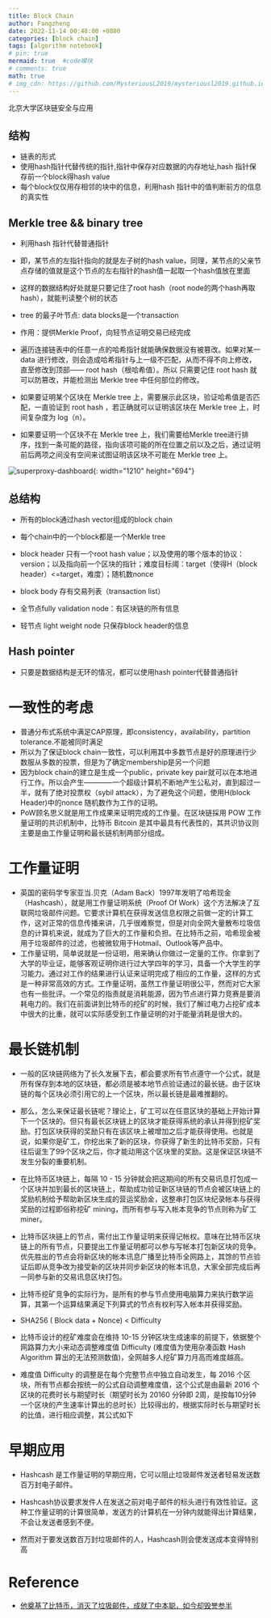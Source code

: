 ```yaml
---
title: Block Chain
author: Fangzheng
date: 2022-11-14 00:48:00 +0800
categories: [block chain]
tags: [algorithm notebook]
# pin: true
mermaid: true  #code模块
# comments: true
math: true
# img_cdn: https://github.com/MysteriousL2019/mysteriousl2019.github.io/tree/master/assets/img/
---
```

北京大学区块链安全与应用

## 结构
* 链表的形式
* 使用hash指针代替传统的指针,指针中保存对应数据的内存地址,hash 指针保存前一个block得hash value
* 每个block仅仅用存相邻的块中的信息，利用hash 指针中的值判断前方的信息的真实性

## Merkle tree && binary tree
* 利用hash 指针代替普通指针
* 即，某节点的左指针指向的就是左子树的hash value，同理，某节点的父亲节点存储的值就是这个节点的左右指针的hash值一起取一个hash值放在里面
* 这样的数据结构好处就是只要记住了root hash（root node的两个hash再取hash），就能判读整个树的状态
* tree 的最子叶节点: data blocks是一个transaction

* 作用：提供Merkle Proof，向轻节点证明交易已经完成

* 遍历连接链表中的任意一点的哈希指针就能确保数据没有被篡改。如果对某一 data 进行修改，则会造成哈希指针与上一级不匹配，从而不得不向上修改，直至修改到顶部—— root hash（根哈希值）。所以 只需要记住 root hash 就可以防篡改，并能检测出 Merkle tree 中任何部位的修改。
* 如果要证明某个区块在 Merkle tree 上，需要展示此区块，验证哈希值是否匹配，一直验证到 root hash ，若正确就可以证明该区块在 Merkle tree 上，时间复杂度为 log（n）。
* 如果要证明一个区块不在 Merkle tree 上，我们需要给Merkle tree进行排序，找到一条可能的路径，指向该项可能的所在位置之前以及之后，通过证明前后两项之间没有空间来试图证明该区块不可能在 Merkle tree 上。


<!-- ![The flower](block_chain_structure.png) -->
![superproxy-dashboard](/block_chain_structure.png){: width="1210" height="694"}
<!-- 
![img-description](/block_chain_structure.png)
_Block Chain Structure_ -->

## 总结构
* 所有的block通过hash vector组成的block chain
* 每个chain中的一个block都是一个Merkle tree

* block header 只有一个root hash value；以及使用的哪个版本的协议：version；以及指向前一个区块的指针；难度目标阈：target（使得H（block header）<=target，难度）；随机数nonce
* block body 存有交易列表（transaction list）
* 全节点fully validation node：有区块链的所有信息
* 轻节点 light weight node 只保存block header的信息

## Hash pointer
* 只要是数据结构是无环的情况，都可以使用hash pointer代替普通指针

# 一致性的考虑
* 普通分布式系统中满足CAP原理，即consistency，availability，partition tolerance.不能被同时满足
* 所以为了保证block chain一致性，可以利用其中多数节点是好的原理进行少数服从多数的投票，但是为了确定membership是另一个问题
* 因为block chain的建立是生成一个public，private key pair就可以在本地进行工作。所以会产生————一个超级计算机不断地产生公私对，直到超过一半，就有了绝对投票权（sybil attack），为了避免这个问题，使用H(block Header)中的nonce 随机数作为工作的证明。
* PoW顾名思义就是用工作成果来证明完成的工作量。在区块链採用 POW 工作量证明的共识机制中，比特币 Bitcoin 是其中最具有代表性的，其共识协议则主要是由工作量证明和最长链机制两部分组成。


# 工作量证明
* 英国的密码学专家亚当.贝克（Adam Back）1997年发明了哈希现金（Hashcash），就是用工作量证明系统（Proof Of Work）这个方法解决了互联网垃圾邮件问题。它要求计算机在获得发送信息权限之前做一定的计算工作，这对正常的信息传播来讲，几乎很难察觉，但是对向全网大量散布垃圾信息的计算机来说，就成为了巨大的工作量和负担。在比特币之前，哈希现金被用于垃圾邮件的过滤，也被微软用于Hotmail、Outlook等产品中。
* 工作量证明，简单说就是一份证明，用来确认你做过一定量的工作。你拿到了大学的毕业证，能够客观证明你进行过大学四年的学习，具备一个大学生的学习能力。通过对工作的结果进行认证来证明完成了相应的工作量，这样的方式是一种非常高效的方式。工作量证明，虽然工作量证明很公平，然而对它大家也有一些批评。一个常见的指责就是消耗能源，因为节点进行算力竞赛是要消耗电力的。我们在前面讲到比特币的挖矿的时候，我们了解过电力占挖矿成本中很大的比重，就可以实际感受到工作量证明的对于能量消耗是很大的。
# 最长链机制
* 一般的区块链网络为了长久发展下去，都会要求所有节点遵守一个公式，就是所有保存到本地的区块链，都必须是被本地节点验证通过的最长链。由于区块链的每个区块必须引用它的上一个区块，所以最长链是最难推翻的。
* 那么，怎么来保证最长链呢？理论上，矿工可以在任意区块的基础上开始计算下一个区块的。但只有最长区块链上的区块才能获得系统的承认并得到挖矿奖励。打包区块获得的奖励只有在该区块上被增加之后才能获得使用。也就是说，如果你是矿工，你挖出来了新的区块，你获得了新生的比特币奖励，只有往后诞生了99个区块之后，你才能动用这个区块里的奖励。这是保证区块链不发生分裂的重要机制。

* 在比特币区块链上，每隔 10 - 15 分钟就会把这期间的所有交易讯息打包成一个区块并加到最长的区块链上，帮助成功验证新区块链的节点会被区块链上的奖励机制给予帮助新区块生成的营运奖励金，这整串打包区块纪录帐本与获得奖励的过程即俗称挖矿 mining，而所有参与写入帐本竞争的节点则称为矿工 miner。
* 比特币区块链上的节点，需付出工作量证明来获得记帐权。意味在比特币区块链上的所有节点，只要提出工作量证明都可以参与写帐本打包新区块的竞争。优先胜出的节点会将新区块的帐本讯息广播至比特币全网路上，其馀的节点验证后即从竞争改为接受新的区块并同步新区块的帐本讯息，大家全部完成后再一同参与新的交易讯息区块打包。
* 比特币挖矿竞争的实际行为，是所有的参与节点使用电脑算力来执行数学运算，其第一个运算结果满足下列算式的节点有权利写入帐本并获得奖励。
* SHA256 ( Block data + Nonce) < Difficulty
* 比特币设计的挖矿难度会在维持 10-15 分钟区块生成速率的前提下，依据整个网路算力大小来动态调整难度值 Difficulty (难度值为使用杂凑函数 Hash Algorithm 算出的无法预测数值)，全网越多人挖矿算力月高而难度越高。
* 难度值 Difficulty 的调整是在每个完整节点中独立自动发生，每 2016 个区块，所有节点都会按统一的公式自动调整难度值，这个公式是由最新 2016 个区块的花费时长与期望时长（期望时长为 20160 分钟即 2周，是按每10分钟一个区块的产生速率计算出的总时长）比较得出的，根据实际时长与期望时长的比值，进行相应调整，其公式如下


# 早期应用
* Hashcash 是工作量证明的早期应用，它可以阻止垃圾邮件发送者轻易发送数百万封电子邮件。

* Hashcash协议要求发件人在发送之前对电子邮件的标头进行有效性验证。这种工作量证明的计算很简单，发送方的计算机在一分钟内就能得出计算结果，不会让发送者感到不便。
* 然而对于要发送数百万封垃圾邮件的人，Hashcash则会使发送成本变得特别高

# Reference
* [他奠基了比特币，消灭了垃圾邮件，成就了中本聪，如今却毁誉参半](https://baijiahao.baidu.com/s?id=1651957908599692575&wfr=spider&for=pc)
